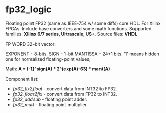 # fp32_logic
Floating point FP32 (same as IEEE-754 w/ some diffs) core HDL. For Xilinx FPGAs. Include base converters and some math functions.
Supported families: **Xilinx 6/7 series, Ultrascale, US+**.
Source files: **VHDL**

FP WORD 32-bit vector:

EXPONENT - 8-bits.
SIGN - 1-bit
MANTISSA - 24+1 bits.
'1' means hidden one for normalized floating-point values;

Math: 
**A = (-1)^sign(A) * 2^(exp(A)-63) * mant(A)**

Component list:
  * _fp32_fix2float_ - convert data from INT32 to FP32.
  * _fp32_float2fix_ - convert data from FP32  to INT32.
  * _fp32_addsub_    - floating point adder.
  * _fp32_mult_      - floating point multiplier.

